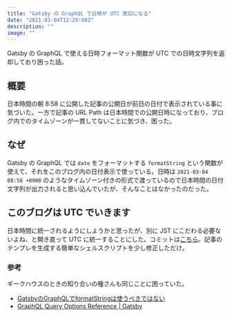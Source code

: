 ```yaml
---
title: "Gatsby の GraphQL で日時が UTC 表記になる"
date: "2021-03-04T12:29:00Z"
description: ""
image: ""
---
```


Gatsby の GraphQL で使える日時フォーマット関数が UTC での日時文字列を返却しており困った話。

## 概要

日本時間の朝 8:58 に公開した記事の公開日が前日の日付で表示されている事に気づいた。一方で記事の URL Path は日本時間での公開日時になっており、ブログ内でのタイムゾーンが一貫してないことに気づき、困った。

## なぜ

Gatsby の GraphQL では `date` をフォーマットする `formatString` という関数が使えて、それをこのブログ内の日付表示で使っている。日時は `2021-03-04 08:58 +0900` のようなタイムゾーン付きの形式で渡っているので日本時間の日付文字列が出力されると思い込んでいたが、そんなことはなかったのだった。

## このブログは UTC でいきます

日本時間に統一されるようにしようかと思ったが、別に JST にこだわる必要ないよね、と開き直って UTC に統一することにした。コミットは[こちら](https://github.com/kosukeohmura/kosukeohmura.com/commit/14ff90c8dd41435bca2557bc6fe6c529f9ba6f86)。記事のテンプレを生成する簡単なシェルスクリプトを少し修正しただけ。

### 参考

ギークハウスのときの知り合いの種さんも同じことに困っていた。

- [GatsbyのGraphQLでformatStringは使うべきではない](https://mtane0412.com/gatsby-graphql-formatstring-problem/)
- [GraphQL Query Options Reference | Gatsby](https://www.gatsbyjs.com/docs/graphql-reference/#dates)
